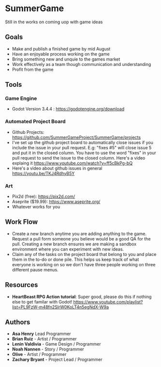 # SummerGame
Still in the works on coming uop with game ideas

## Goals
- Make and publish a finished game by mid August 
- Have an enjoyable process working on the game
- Bring something new and unquie to the games market
- Work effectively as a team though communication and understanding
- Profit from the game

## Tools

### Game Engine
- Godot Version 3.4.4 : https://godotengine.org/download

### Automated Project Board
- Github Projects: https://github.com/SummerGameProject/SummerGame/projects
- I've set up the github project board to automatically close issues if you include the issue in your pull request. E.g: "fixes #5" will close issue 5 and put it in the closed column. You have to use the word "fixes" in your pull request to send the issue to the closed column. Here's a video explaing it https://www.youtube.com/watch?v=ff5cBkPg-bQ
- Here's a video about github issues in general https://youtu.be/TKJ4RdhyB5Y


### Art
- Pix2d (free): https://pix2d.com/
- Aseprite ($19.99): https://www.aseprite.org/
- Whatever works for you 

## Work Flow
- Create a new branch anytime you are adding anything to the game. Request a pull form someone you believe would be a good QA for the pull. Creating a new branch ensures we are making a sandbox environment where you can experiment with new ideas.
- Claim any of the tasks on the project board that belong to you and place them in the to-do or done pile. This helps us keep track of what everyone is working on so we don't have three people working on three different pause menus.

## Resources 
- **HeartBeast RPG Action tutorial**: Super good, please do this if nothing else to get familar with Godot! https://www.youtube.com/playlist?list=PL9FzW-m48fn2SlrW0KoLT4n5egNdX-W9a


## Authors
* **Asa Henry** Lead Programmer
* **Brian Ruiz** - Artist / Programmer
* **Lenin Valdivia** - Game Design / Programmer
* **Noah Nannen** - Story / Programmer
* **Olive** - Artist / Programmer
* **Zachary Bryant** - Project Lead / Programmer

